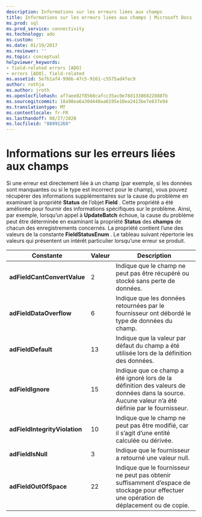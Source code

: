 ```yaml
---
description: Informations sur les erreurs liées aux champs
title: Informations sur les erreurs liées aux champs | Microsoft Docs
ms.prod: sql
ms.prod_service: connectivity
ms.technology: ado
ms.custom: ''
ms.date: 01/19/2017
ms.reviewer: ''
ms.topic: conceptual
helpviewer_keywords:
- field-related errors [ADO]
- errors [ADO], field-related
ms.assetid: 5e7b1af4-996b-47c5-9161-c5575ad4fec9
author: rothja
ms.author: jroth
ms.openlocfilehash: af7aee82f8568cafcc35ac0e78d13386822888fb
ms.sourcegitcommit: 18a98ea6a30d448aa6195e10ea2413be7e837e94
ms.translationtype: MT
ms.contentlocale: fr-FR
ms.lasthandoff: 08/27/2020
ms.locfileid: "88991260"
---
```

# <a name="field-related-error-information"></a>Informations sur les erreurs liées aux champs
Si une erreur est directement liée à un champ (par exemple, si les données sont manquantes ou si le type est incorrect pour le champ), vous pouvez récupérer des informations supplémentaires sur la cause du problème en examinant la propriété **Status** de l’objet **Field** . Cette propriété a été améliorée pour fournir des informations spécifiques sur le problème. Ainsi, par exemple, lorsqu’un appel à **UpdateBatch** échoue, la cause du problème peut être déterminée en examinant la propriété **Status** des **champs** de chacun des enregistrements concernés. La propriété contient l’une des valeurs de la constante **FieldStatusEnum** . Le tableau suivant répertorie les valeurs qui présentent un intérêt particulier lorsqu’une erreur se produit.  
  
|Constante|Valeur|Description|  
|--------------|-----------|-----------------|  
|**adFieldCantConvertValue**|2|Indique que le champ ne peut pas être récupéré ou stocké sans perte de données.|  
|**adFieldDataOverflow**|6|Indique que les données retournées par le fournisseur ont débordé le type de données du champ.|  
|**adFieldDefault**|13|Indique que la valeur par défaut du champ a été utilisée lors de la définition des données.|  
|**adFieldIgnore**|15|Indique que ce champ a été ignoré lors de la définition des valeurs de données dans la source. Aucune valeur n’a été définie par le fournisseur.|  
|**adFieldIntegrityViolation**|10|Indique que le champ ne peut pas être modifié, car il s’agit d’une entité calculée ou dérivée.|  
|**adFieldIsNull**|3|Indique que le fournisseur a retourné une valeur null.|  
|**adFieldOutOfSpace**|22|Indique que le fournisseur ne peut pas obtenir suffisamment d’espace de stockage pour effectuer une opération de déplacement ou de copie.|
